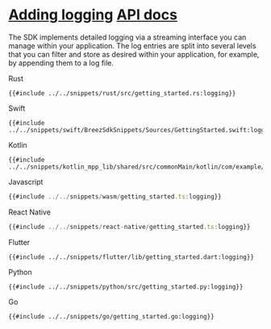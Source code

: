<h1 id="adding-logging">
    <a class="header" href="#adding-logging">Adding logging</a>
    <a class="tag" target="_blank" href="https://breez.github.io/spark-sdk/breez_sdk_spark/fn.init_logging.html">API docs</a>
</h1>

The SDK implements detailed logging via a streaming interface you can manage within your application. The log entries are split into several levels that you can filter and store as desired within your application, for example, by appending them to a log file.

<custom-tabs category="lang">
<div slot="title">Rust</div>
<section>

```rust,ignore
{{#include ../../snippets/rust/src/getting_started.rs:logging}}
```
</section>

<div slot="title">Swift</div>
<section>

```swift,ignore
{{#include ../../snippets/swift/BreezSdkSnippets/Sources/GettingStarted.swift:logging}}
```
</section>

<div slot="title">Kotlin</div>
<section>

```kotlin,ignore
{{#include ../../snippets/kotlin_mpp_lib/shared/src/commonMain/kotlin/com/example/kotlinmpplib/GettingStarted.kt:logging}}
```
</section>

<div slot="title">Javascript</div>
<section>

```typescript
{{#include ../../snippets/wasm/getting_started.ts:logging}}
```
</section>

<div slot="title">React Native</div>
<section>

```typescript
{{#include ../../snippets/react-native/getting_started.ts:logging}}
```
</section>

<div slot="title">Flutter</div>
<section>

```dart,ignore
{{#include ../../snippets/flutter/lib/getting_started.dart:logging}}
```
</section>

<div slot="title">Python</div>
<section>

```python,ignore 
{{#include ../../snippets/python/src/getting_started.py:logging}}
```
</section>

<div slot="title">Go</div>
<section>

```go,ignore
{{#include ../../snippets/go/getting_started.go:logging}}
```
</section>
</custom-tabs>
